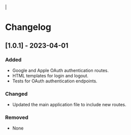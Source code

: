 |
# Changelog

## [1.0.1] - 2023-04-01

### Added

- Google and Apple OAuth authentication routes.
- HTML templates for login and logout.
- Tests for OAuth authentication endpoints.

### Changed

- Updated the main application file to include new routes.

### Removed

- None